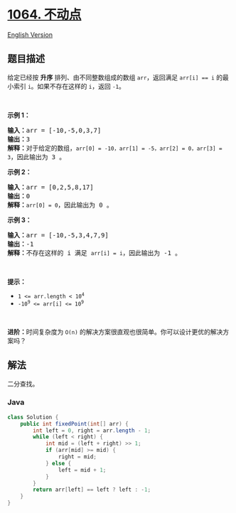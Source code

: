 # [1064. 不动点](https://leetcode.cn/problems/fixed-point)

[English Version](/solution/1000-1099/1064.Fixed%20Point/README_EN.md)

## 题目描述

<!-- 这里写题目描述 -->

<p>给定已经按 <strong>升序</strong> 排列、由不同整数组成的数组 <code>arr</code>，返回满足 <code>arr[i] == i</code> 的最小索引 <code>i</code>。如果不存在这样的 <code>i</code>，返回 <code>-1</code>。</p>

<p> </p>

<p><strong>示例 1：</strong></p>

<pre>
<strong>输入：</strong>arr = [-10,-5,0,3,7]
<strong>输出：</strong>3
<strong>解释：</strong>对于给定的数组，<code>arr[0] = -10，arr[1] = -5，arr[2] = 0，arr[3] = 3</code>，因此输出为 3 。
</pre>

<p><strong>示例 2：</strong></p>

<pre>
<strong>输入：</strong>arr = [0,2,5,8,17]
<strong>输出：</strong>0
<strong>解释：</strong><code>arr[0] = 0</code>，因此输出为 0 。
</pre>

<p><strong>示例 3：</strong></p>

<pre>
<strong>输入：</strong>arr = [-10,-5,3,4,7,9]
<strong>输出：</strong>-1
<strong>解释：</strong>不存在这样的 i 满足 <code>arr[i] = i</code>，因此输出为 -1 。
</pre>

<p> </p>

<p><strong>提示：</strong></p>

<ul>
	<li><code>1 <= arr.length < 10<sup>4</sup></code></li>
	<li><code>-10<sup>9</sup> <= arr[i] <= 10<sup>9</sup></code></li>
</ul>

<p> </p>

<p><strong>进阶：</strong>时间复杂度为 <code>O(n)</code> 的解决方案很直观也很简单。你可以设计更优的解决方案吗？</p>

## 解法

二分查找。

### **Java**

```java
class Solution {
    public int fixedPoint(int[] arr) {
        int left = 0, right = arr.length - 1;
        while (left < right) {
            int mid = (left + right) >> 1;
            if (arr[mid] >= mid) {
                right = mid;
            } else {
                left = mid + 1;
            }
        }
        return arr[left] == left ? left : -1;
    }
}
```
